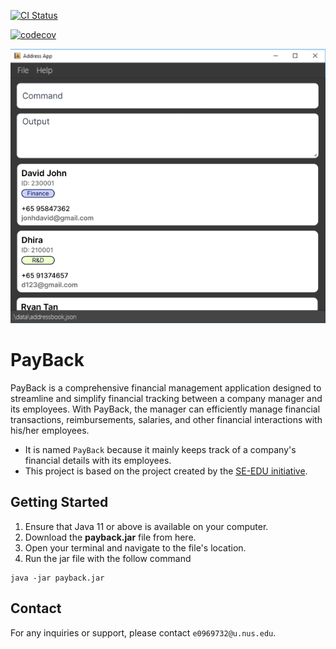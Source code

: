 [![CI Status](https://github.com/AY2324S2-CS2103T-T12-4/tp/workflows/Java%20CI/badge.svg)](https://github.com/AY2324S2-CS2103T-T12-4/tp/actions)

[![codecov](https://codecov.io/gh/AY2324S2-CS2103T-T12-4/tp/graph/badge.svg?token=2O08Y4YRPC)](https://codecov.io/gh/AY2324S2-CS2103T-T12-4/tp)

![Ui](docs/images/Ui.png)

# PayBack

PayBack is a comprehensive financial management application designed to streamline and simplify financial tracking between a company manager and its employees. 
With PayBack, the manager can efficiently manage financial transactions, reimbursements, salaries, and other financial interactions with his/her employees.

* It is named `PayBack` because it mainly keeps track of a company's financial details with its employees.
* This project is based on the project created by the [SE-EDU initiative](https://se-education.org).

## Getting Started
1. Ensure that Java 11 or above is available on your computer.
2. Download the **payback.jar** file from here.
3. Open your terminal and navigate to the file's location.
4. Run the jar file with the follow command
```shell
java -jar payback.jar
```

## Contact
For any inquiries or support, please contact `e0969732@u.nus.edu`.
